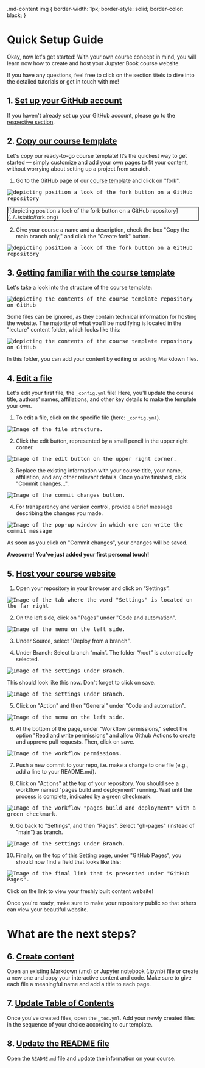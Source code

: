 .md-content img {
  border-width: 1px;
  border-style: solid;
  border-color: black;
}

# Quick Setup Guide 

Okay, now let's get started! With your own course concept in mind, you will learn now how to create and host your Jupyter Book course website. 


If you have any questions, feel free to click on the section titels to dive into the detailed tutorials or get in touch with me! 

## 1. [Set up your GitHub account](../1_github/account)
If you haven't already set up your GitHub account, please go to the [respective section](../1_github/account).  

## 2. [Copy our course template](../1_github/project)
Let's copy our ready-to-go course template! It’s the quickest way to get started — simply customize and add your own pages to fit your content, without worrying about setting up a project from scratch. 

1. Go to the GitHub page of our [course template](https://github.com/luciebinder/course-template-minimal) and click on "fork".

<kbd>![depicting position a look of the fork button on a GitHub repository](../../static/fork.png)</kbd>

<div style="border: 2px solid black;">![depicting position a look of the fork button on a GitHub repository](../../static/fork.png)</div>

2. Give your course a name and a description, check the box "Copy the main branch only," and click the "Create fork" button.

<kbd>![depicting position a look of the fork button on a GitHub repository](../../static/create_fork.png)</kbd>

## 3. [Getting familiar with the course template](../1_github/template)
Let's take a look into the structure of the course template:

<kbd>![depicting the contents of the course template repository on GitHub](../../static/folder-structure_minimal-template.png)</kbd>

Some files can be ignored, as they contain technical information for hosting the website. The majority of what you'll be modifying is located in the "lecture" content folder, which looks like this:

<kbd>![depicting the contents of the course template repository on GitHub](../../static/lecture-folder-structure.png)</kbd>

In this folder, you can add your content by editing or adding Markdown files.

## 4. [Edit a file](https://luciebinder.github.io/ws-openness-2025/content/1_github/template.html#make-your-first-adjustments)

Let's edit your first file, the `_config.yml` file! Here, you'll update the course title, authors' names, affiliations, and other key details to make the template your own.

1. To edit a file, click on the specific file (here: `_config.yml`). 

<kbd>![Image of the file structure.](../../static/click_on_file.png)</kbd>

2. Click the edit button, represented by a small pencil in the upper right corner. 

<kbd>![Image of the edit button on the upper right corner.](../../static/edit_file.png)</kbd>

3. Replace the existing information with your course title, your name, affiliation, and any other relevant details. Once you're finished, click "Commit changes...".

<kbd>![Image of the commit changes button.](../../static/commit_changes.png)</kbd>

4. For transparency and version control, provide a brief message describing the changes you made.

<kbd>![Image of the pop-up window in which one can write the commit message](../../static/commit_message.png)</kbd>

As soon as you click on "Commit changes", your changes will be saved.

**Awesome! You’ve just added your first personal touch!**


## 5. [Host your course website](../2_host/host_website)

1. Open your repository in your browser and click on “Settings”.

<kbd>![Image of the tab where the word "Settings" is located on the far right](../../static/settings.png)</kbd>

2. On the left side, click on "Pages" under "Code and automation".

<kbd>![Image of the menu on the left side.](../../static/pages.png)</kbd>

3. Under Source, select "Deploy from a branch".

4. Under Branch: Select branch “main”. The folder “/root” is automatically selected.

<kbd>![Image of the settings under Branch.](../../static/branch.png)</kbd>

This should look like this now. Don't forget to click on save.

<kbd>![Image of the settings under Branch.](../../static/save-branch.png)</kbd>

5. Click on "Action" and then "General" under "Code and automation".

<kbd>![Image of the menu on the left side.](../../static/actions-general.png)</kbd>

6. At the bottom of the page, under "Workflow permissions," select the option "Read and write permissions" and allow Github Actions to create and approve pull requests. Then, click on save.

<kbd>![Image of the workflow permissions.](../../static/workflow_permissions.png)</kbd>

7. Push a new commit to your repo, i.e. make a change to one file (e.g., add a line to your README.md).

8. Click on "Actions" at the top of your repository. You should see a workflow named "pages build and deployment" running. Wait until the process is complete, indicated by a green checkmark.
   
<kbd>![Image of the workflow "pages build and deployment" with a green checkmark.](../../static/green-checkmark.png)</kbd>

9. Go back to "Settings", and then "Pages". Select "gh-pages" (instead of "main") as branch.
    
<kbd>![Image of the settings under Branch.](../../static/gh-pages.png)</kbd>

10. Finally, on the top of this Setting page, under "GitHub Pages", you should now find a field that looks like this:

<kbd>![Image of the final link that is presented under "GitHub Pages".](../../static/pages_link.png)</kbd>

Click on the link to view your freshly built content website! 


Once you're ready, make sure to make your repository public so that others can view your beautiful website.

# What are the next steps?

## 6. [Create content](../3_create/intro)

Open an existing Markdown (.md) or Jupyter notebook (.ipynb) file or create a new one and copy your interactive content and code. Make sure to give each file a meaningful name and add a title to each page.

## 7. [Update Table of Contents](../3_create/setup-files)

Once you've created files, open the `_toc.yml`. Add your newly created files in the sequence of your choice according to our template.

## 8. [Update the README file](https://luciebinder.github.io/ws-openness-2025/content/1_github/template.html#the-readme)

Open the `README.md` file and update the information on your course.

